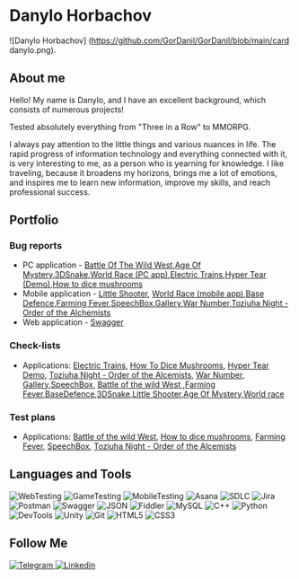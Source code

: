 # Danylo Horbachov
![Danylo Horbachov] (https://github.com/GorDanil/GorDanil/blob/main/card danylo.png).

## About me
Hello! My name is Danylo, and I have an excellent background, which consists of numerous projects!

Tested absolutely everything from "Three in a Row" to MMORPG.

I always pay attention to the little things and various nuances in life. The rapid progress of information technology and everything connected with it, is very interesting to me, as a person who is yearning for knowledge. I like traveling, because it broadens my horizons, brings me a lot of emotions, and inspires me to learn new information, improve my skills, and reach professional success. 

## Portfolio 

### Bug reports 
- PC application - [Battle Of The Wild West](https://trello.com/b/2MTMYX6k/battle-of-the-wild-west),[Age Of Mystery](https://trello.com/b/Rfb3nUHh/age-of-mystery),[3DSnake](https://trello.com/b/qf0vzEv4/3dsnake),[World Race (PC app)](https://trello.com/b/AAOjlJUE/world-race-pc-app),[Electric Trains](https://trello.com/b/VoPEbNYI/electric-trains),[Hyper Tear (Demo)](https://trello.com/b/EToM6r8S/hyper-tear-demo),[How to dice mushrooms](https://trello.com/b/Wh9uQeDy/how-to-dice-mushrooms)
- Mobile application - [Little Shooter](https://trello.com/b/WLB0iy1q/little-shooter), [World Race (mobile app)](https://trello.com/b/C1QG886n/world-race-mobile-app),[Base Defence](https://trello.com/b/1Jxn9ioX/basedefence),[Farming Fever](https://trello.com/b/aoyVtDaO/farming-fever),[SpeechBox](https://trello.com/b/MBasLzqG/speechbox),[Gallery](https://trello.com/b/Bo15W1mM/gallery),[War Number](https://trello.com/b/AMs175yw/war-number),[Toziuha Night - Order of the Alchemists](https://trello.com/b/qmsQgLic/toziuha-night-order-of-the-alchemists)
- Web application - [Swagger](https://trello.com/b/tdYuE7RB/swagger)

### Check-lists
- Applications: [Electric Trains](https://docs.google.com/spreadsheets/d/1eKgekexjgPSXDFRqwilG_iCJxAy3g3yVuMFEdDR_KKs/edit?usp=drive_link),  [How To Dice Mushrooms](https://docs.google.com/spreadsheets/d/1V2tOlphTcBOmtoXbGNBiZVj3Gs-VY35oDsJA5OxLuKU/edit?usp=drive_link),  [Hyper Tear Demo](https://docs.google.com/spreadsheets/d/1PuBPWU7GduCV57UgoUEN318ERkb1KaV69S_ygl0imfo/edit?usp=drive_link),  [Toziuha Night - Order of the Alcemists](https://docs.google.com/spreadsheets/d/1Je6ICp7TI0Pfau79liR7i6a-N7ANzrpEp02gw2Z86Ak/edit?usp=drive_link), [War Number](https://docs.google.com/spreadsheets/d/10HZKVXn87wzNu-YrA7PA4Qt51eHzBs_xD8NUYuy9VUg/edit?usp=drive_link), [Gallery](https://docs.google.com/spreadsheets/d/1-ac5EkM5VyyCOrgT-ldD3thQpTQWLW1OaFl0ybQCm2I/edit?usp=drive_link),[SpeechBox](https://docs.google.com/spreadsheets/d/1xkN8JtCmM_eTo4oFMoinxGdO55KE23pOZzilRfyabQk/edit?usp=drive_link), [Battle of the wild West ](https://docs.google.com/spreadsheets/d/1MLfhTvM7uYPVREJ5jKI2nkCPNUaOqNmiW4qL8RyYGEA/edit?usp=drive_link),[Farming Fever](https://docs.google.com/spreadsheets/d/1XLw7DcjMrlKM3OeyZ4lHrqdQo3PnH4TQTfV7Efb1XLM/edit?usp=drive_link),[BaseDefence](https://docs.google.com/spreadsheets/d/18RfzbPeLsWzZcvAvl9_Q0an6VXeqaS1R1WDJJL6Oqxw/edit?usp=drive_link),[3DSnake](https://docs.google.com/spreadsheets/d/16fGtKJm_aGj7P5lFt4XQU0UguN66DNqOrj-nw6MPiV8/edit?usp=drive_link),[Little Shooter](https://docs.google.com/spreadsheets/d/11Us8PEh3T-GWiPvX8X1cDQu3H9ER178_QzXK_vUmrR8/edit?usp=drive_link),[Age Of Mystery](https://docs.google.com/spreadsheets/d/1SxK0UOVGEYJU-nES_Ep28JRpzaqRs_EBcCg2b6bCIJk/edit?usp=drive_link),[World race](https://docs.google.com/spreadsheets/d/1cj92NW1x0hceCXHzLQdCcrUkY7LwUs-DGnoTdaDykn0/edit?usp=drive_link)

### Test plans 
- Applications: [Battle of the wild West](https://docs.google.com/document/d/15Ep-aSfv2vnOrtvZhikJ8zOcY5T-fdPOi2WFTe9ZDyk/edit?usp=drive_link),  [How to dice mushrooms](https://docs.google.com/document/d/1mLDAc8sZIBNuyveHcJiHMGL8LNQr4RYHA6yYZeEy2Ds/edit?usp=drive_link),  [Farming Fever](https://docs.google.com/document/d/1x1fKh0d0IrJVpvfyfrL119n3Cb9_25WjTfUcqcKlOQk/edit?usp=drive_link),
  [SpeechBox](https://docs.google.com/document/d/1BPaWsoaTTlE0MGt0WQ4-lVuRew60OPd2UIZUVpgMEnk/edit?usp=drive_link),  [Toziuha Night - Order of the Alcemists](https://docs.google.com/document/d/1AP0Eaqtt5c0uwp7_Ho0PD-pMx7Qk8kD-FFI7PZxxSGY/edit?usp=drive_link)


## Languages and Tools
![WebTesting](https://img.shields.io/badge/-WebTesting-556AC1?style=for-the-badge&logo=WebTesting&logoColor=556AC1)
![GameTesting](https://img.shields.io/badge/-GameTesting-FAB000?style=for-the-badge&logo=GameTesting&logoColor=FAB000)
![MobileTesting](https://img.shields.io/badge/-MobileTesting-4592C1?style=for-the-badge&logo=MobileTesting&logoColor=4592C1)
![Asana](https://img.shields.io/badge/-Asana-363639?style=for-the-badge&logo=Asana&logoColor=F06A6A)
![SDLC](https://img.shields.io/badge/-SDLC-A4BEF1?style=for-the-badge&logo=SDLC&logoColor=A4BEF1)
![Jira](https://img.shields.io/badge/-Jira-629FF6?style=for-the-badge&logo=Jira&logoColor=166BE0)
![Postman](https://img.shields.io/badge/-Postman-D7D0AD?style=for-the-badge&logo=Postman&logoColor=FB7C29)
![Swagger](https://img.shields.io/badge/-Swagger-173648?style=for-the-badge&logo=Swagger&logoColor=8BB600)
![JSON](https://img.shields.io/badge/-JSON-B2B2B2?style=for-the-badge&logo=JSON&logoColor=393939)
![Fiddler](https://img.shields.io/badge/-Fiddler-2B6D05?style=for-the-badge&logo=Fiddler&logoColor=2B6D05)
![MySQL](https://img.shields.io/badge/-MySQL-5181A2?style=for-the-badge&logo=MySQL&logoColor=00337E)
![C++](https://img.shields.io/badge/-C++-659AD2?style=for-the-badge&logo=C%2b%2b&logoColor=004482)
![Python](https://img.shields.io/badge/-Python-254A6B?style=for-the-badge&logo=Python&logoColor=FFE56A)
![DevTools](https://img.shields.io/badge/-DevTools-266EE4?style=for-the-badge&logo=DevTools&logoColor=266EE4)
![Unity](https://img.shields.io/badge/-Unity-757879?style=for-the-badge&logo=Unity&logoColor=000000)
![Git](https://img.shields.io/badge/-Git-181617?style=for-the-badge&logo=Git&logoColor=F0F0F0)
![HTML5](https://img.shields.io/badge/-HTML5-3A3B3D?style=for-the-badge&logo=HTML5&logoColor=64C18)
![CSS3](https://img.shields.io/badge/-CSS3-254ADC?style=for-the-badge&logo=CSS3&logoColor=2094EF)




## Follow Me
[ ![Telegram](https://img.shields.io/badge/-Telegram-30A5D8?style=for-the-badge&logo=Telegram&logoColor=F6F9FA) ](https://t.me/Gordaniel)
[ ![Linkedin](https://img.shields.io/badge/-Linkedin-0A66C2?style=for-the-badge&logo=Linkedin&logoColor=FFFFFF) ](https://www.linkedin.com/in/danylo-horbachov/)
